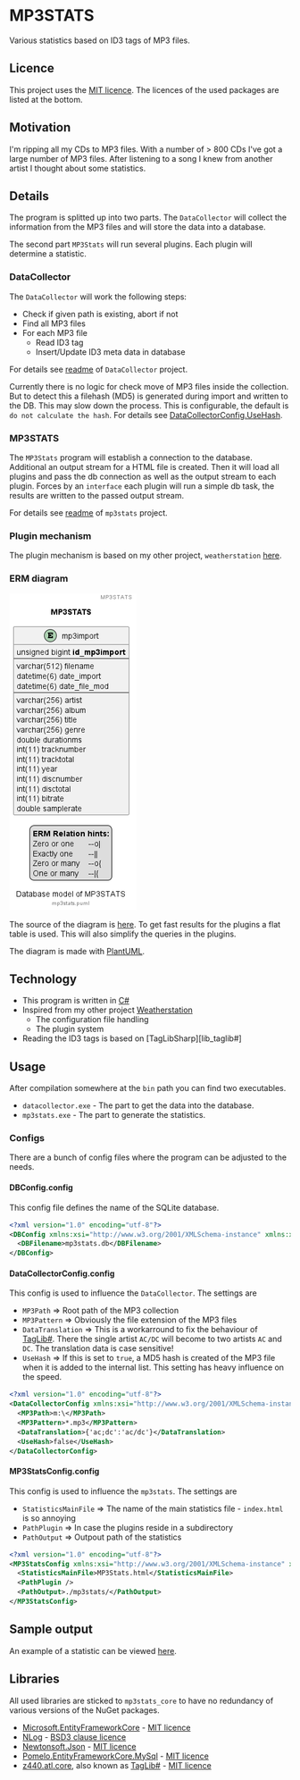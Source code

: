 # MP3STATS

Various statistics based on ID3 tags of MP3 files.

## Licence

This project uses the [MIT licence][licence_mit]. The licences of the used packages are listed at the bottom.

## Motivation

I'm ripping all my CDs to MP3 files. With a number of > 800 CDs I've got a large number of MP3 files. After listening to a song I knew from another artist I thought about some statistics.

## Details

The program is splitted up into two parts. The `DataCollector` will collect the information from the MP3 files and will store the data into a database.

The second part `MP3Stats` will run several plugins. Each plugin will determine a statistic.

### DataCollector

The `DataCollector` will work the following steps:

- Check if given path is existing, abort if not
- Find all MP3 files
- For each MP3 file
  - Read ID3 tag
  - Insert/Update ID3 meta data in database

For details see [readme][app_datacollector] of `DataCollector` project.

Currently there is no logic for check move of MP3 files inside the collection. But to detect this a filehash (MD5) is generated during import and written to the DB. This may slow down the process. This is configurable, the default is `do not calculate the hash`. For details see [DataCollectorConfig.UseHash][code_datacollectorconfig].

### MP3STATS

The `MP3Stats` program will establish a connection to the database. Additional an output stream for a HTML file is created. Then it will load all plugins and pass the db connection as well as the output stream to each plugin. Forces by an `interface` each plugin will run a simple db task, the results are written to the passed output stream.

For details see [readme][app_mp3stats] of `mp3stats` project.

### Plugin mechanism

The plugin mechanism is based on my other project, `weatherstation` [here][project_weatherstation].

### ERM diagram

![mp3stats ERM diagram](./images/mp3stats.png "mp3stats ERM diagram")

The source of the diagram is [here][file_erm]. To get fast results for the plugins a flat table is used. This will also simplify the queries in the plugins.

The diagram is made with [PlantUML][tool_puml].

## Technology

- This program is written in [C#][code_c#]
- Inspired from my other project [Weatherstation][project_weatherstation]
  - The configuration file handling
  - The plugin system
- Reading the ID3 tags is based on [TagLibSharp][lib_taglib#]

## Usage

After compilation somewhere at the `bin` path you can find two executables.

- `datacollector.exe` - The part to get the data into the database.
- `mp3stats.exe` - The part to generate the statistics.

### Configs

There are a bunch of config files where the program can be adjusted to the needs.

#### DBConfig.config

This config file defines the name of the SQLite database.

```xml
<?xml version="1.0" encoding="utf-8"?>
<DBConfig xmlns:xsi="http://www.w3.org/2001/XMLSchema-instance" xmlns:xsd="http://www.w3.org/2001/XMLSchema">
  <DBFilename>mp3stats.db</DBFilename>
</DBConfig>
```

#### DataCollectorConfig.config

This config is used to influence the `DataCollector`. The settings are

- `MP3Path` => Root path of the MP3 collection
- `MP3Pattern` => Obviously the file extension of the MP3 files
- `DataTranslation` => This is a workarround to fix the behaviour of [TagLib#][lib_taglibsharp]. There the single artist `AC/DC` will become to two artists `AC` and `DC`. The translation data is case sensitive!
- `UseHash` => If this is set to `true`, a MD5 hash is created of the MP3 file when it is added to the internal list. This setting has heavy influence on the speed.

```xml
<?xml version="1.0" encoding="utf-8"?>
<DataCollectorConfig xmlns:xsi="http://www.w3.org/2001/XMLSchema-instance" xmlns:xsd="http://www.w3.org/2001/XMLSchema">
  <MP3Path>m:\</MP3Path>
  <MP3Pattern>*.mp3</MP3Pattern>
  <DataTranslation>{'ac;dc':'ac/dc'}</DataTranslation>
  <UseHash>false</UseHash>
</DataCollectorConfig>
```

#### MP3StatsConfig.config

This config is used to influence the `mp3stats`. The settings are

- `StatisticsMainFile` => The name of the main statistics file - `index.html` is so annoying
- `PathPlugin` => In case the plugins reside in a subdirectory
- `PathOutput` => Outpout path of the statistics

```xml
<?xml version="1.0" encoding="utf-8"?>
<MP3StatsConfig xmlns:xsi="http://www.w3.org/2001/XMLSchema-instance" xmlns:xsd="http://www.w3.org/2001/XMLSchema">
  <StatisticsMainFile>MP3Stats.html</StatisticsMainFile>
  <PathPlugin />
  <PathOutput>./mp3stats/</PathOutput>
</MP3StatsConfig>
```

## Sample output

An example of a statistic can be viewed [here][app_statistic].

## Libraries

All used libraries are sticked to `mp3stats_core` to have no redundancy of various versions of the NuGet packages.

- [Microsoft.EntityFrameworkCore][lib_efc] - [MIT licence][licence_mit]
- [NLog][lib_nlog] - [BSD3 clause licence][licence_bsd3]
- [Newtonsoft.Json][lib_newton_json] - [MIT licence][licence_mit]
- [Pomelo.EntityFrameworkCore.MySql][lib_pomelo] - [MIT licence][licence_mit]
- [z440.atl.core][lib_taglibsharp], also known as [TagLib#][lib_taglibsharp] - [MIT licence][licence_mit]

[app_datacollector]: ./datacollector/README.md
[app_mp3stats]: ./mp3stats/README.md
[app_statistic]: ./sample/MP3Stats.html
[code_c#]: https://learn.microsoft.com/en-us/dotnet/csharp/tour-of-csharp/
[code_datacollectorconfig]: ./datacollector/DataCollectorConfig.cs
[file_erm]: ./mp3stats.puml
[lib_efc]: https://www.nuget.org/packages/Microsoft.EntityFrameworkCore/
[lib_newton_json]: https://www.nuget.org/packages/Newtonsoft.Json/
[lib_nlog]: https://www.nuget.org/packages/NLog/
[lib_pomelo]: https://www.nuget.org/packages/Pomelo.EntityFrameworkCore.MySql/
[lib_taglibsharp]: https://github.com/mono/taglib-sharp
[lib_taglibsharp]: https://www.nuget.org/packages/z440.atl.core/
[licence_bsd3]: https://licenses.nuget.org/BSD-3-Clause
[licence_mit]: https://licenses.nuget.org/MIT
[project_weatherstation]: https://github.com/ThirtySomething/Weatherstation
[tool_puml]: https://plantuml.com/
